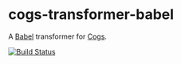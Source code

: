 # cogs-transformer-babel

A [Babel] transformer for [Cogs].

[![Build Status]](http://travis-ci.org/caseywebdev/cogs-transformer-babel)

[Babel]: https://github.com/babel/babel
[Cogs]: https://github.com/caseywebdev/cogs
[Build Status]: https://secure.travis-ci.org/caseywebdev/cogs-transformer-babel.png
